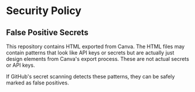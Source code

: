 # Security Policy

## False Positive Secrets

This repository contains HTML exported from Canva. The HTML files may contain
patterns that look like API keys or secrets but are actually just design elements
from Canva's export process. These are not actual secrets or API keys.

If GitHub's secret scanning detects these patterns, they can be safely marked
as false positives.

